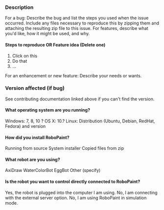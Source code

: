 ### Description

For a bug: Describe the bug and list the steps you used when the issue occurred.
Include any files necessary to reproduce this by zipping them and attaching the
resulting zip file to this issue. For features, describe what you'd like, how it
might be used, and why.

#### Steps to reproduce OR Feature idea (Delete one)
  1. Click on this
  2. Do that
  3. ...

For an enhancement or new feature: Describe your needs or wants.

### Version affected (if bug)
See contributing documentation linked above if you can't find the version.

#### What operating system are you running?
Windows: 7, 8, 10 ?
OS X: 10.?
Linux: Distribution (Ubuntu, Debian, RedHat, Fedora) and version

#### How did you install RoboPaint?
Running from source
System installer
Copied files from zip

#### What robot are you using?
AxiDraw
WaterColorBot
EggBot
Other (specify)

#### Is the robot you want to control directly connected to RoboPaint?
Yes, the robot is plugged into the computer I am using.
No, I am connecting with the external server option.
No, I am using RoboPaint in simulation mode.
